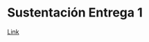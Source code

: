 # Sustentación Entrega 1

[Link](https://uniandes-my.sharepoint.com/:v:/g/personal/cf_ninor1_uniandes_edu_co/EfQJtYIcrTpHg39O9rWyb6ABl51aYbASkDvW6G9I3UX5UA)